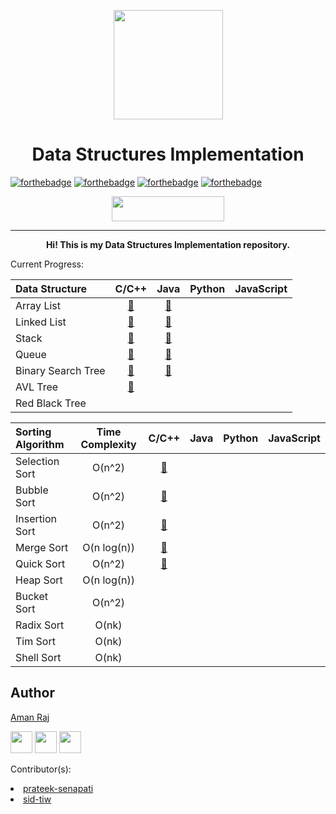 <p align="center"><img src="https://image.flaticon.com/icons/svg/302/302389.svg" align="center" width="175"></p>
<h1 align="center">Data Structures Implementation</h1>

[![forthebadge](https://forthebadge.com/images/badges/made-with-c-plus-plus.svg)](https://forthebadge.com)
[![forthebadge](https://forthebadge.com/images/badges/made-with-java.svg)](https://forthebadge.com)
[![forthebadge](https://forthebadge.com/images/badges/made-with-python.svg)](https://forthebadge.com)
[![forthebadge](https://forthebadge.com/images/badges/made-with-javascript.svg)](https://forthebadge.com)
<p align="center">
  <img width="180" height="40" src="https://forthebadge.com/images/badges/built-with-love.svg">
</p>
<hr>
<p align="center"><b>Hi! This is my Data Structures Implementation repository.</b>
</p>


Current Progress:


| Data Structure | C/C++ | Java | Python | JavaScript |
|:--------------|:----------------:|:----------------:|:----------------:|:-----------------:|
| Array List |   [📜](https://github.com/AmanRaj1608/DS-Implementation/tree/master/C%2B%2B/ArrayList)     |   [📜](https://github.com/AmanRaj1608/DS-Implementation/tree/master/Java/1_ArrayList)    |            |             |
| Linked List |     [📜](https://github.com/AmanRaj1608/DSA-Implementation/tree/master/C%2B%2B)       |   [📜](https://github.com/AmanRaj1608/DS-Implementation/tree/master/Java/2_LinkedList)     |            |             |
| Stack |        [📜](https://github.com/AmanRaj1608/DSA-Implementation/tree/master/C%2B%2B)          |    [📜](https://github.com/AmanRaj1608/DS-Implementation/tree/master/Java/3_Stack)   |            |             |
| Queue |       [📜](https://github.com/AmanRaj1608/DSA-Implementation/tree/master/C%2B%2B)           |    [📜](https://github.com/AmanRaj1608/DS-Implementation/tree/master/Java/4_Queue)    |            |             |
| Binary Search Tree |  [📜](https://github.com/AmanRaj1608/DSA-Implementation/tree/master/C%2B%2B)   |    [📜](https://github.com/AmanRaj1608/DS-Implementation/tree/master/Java/5_BST)      |            |             |
| AVL Tree |  [📜](https://github.com/AmanRaj1608/DSA-Implementation/tree/master/C%2B%2B)    |  |  |
| Red Black Tree |  |  |  |



| Sorting Algorithm | Time Complexity |C/C++ | Java | Python | JavaScript |
|:--------------|:----------------:|:----------------:|:----------------:|:-----------------:|:-----------------:|
| Selection Sort | O(n^2)      | [📜](https://github.com/AmanRaj1608/DS-Implementation/blob/master/C%2B%2B/Sorting/SelectionSort.cpp) |    |      |     |
| Bubble Sort    | O(n^2)      | [📜](https://github.com/AmanRaj1608/DS-Implementation/blob/master/C%2B%2B/Sorting/BubbleSort.cpp) |    |            |      |
| Insertion Sort | O(n^2)      | [📜](https://github.com/AmanRaj1608/DS-Implementation/blob/master/C%2B%2B/Sorting/InserionSort.cpp) |    |            |             |
| Merge Sort     | O(n log(n)) | [📜](https://github.com/AmanRaj1608/DS-Implementation/blob/master/C%2B%2B/Sorting/MergeSort.cpp) |    |  |  |
| Quick Sort     | O(n^2)      | [📜](https://github.com/AmanRaj1608/DS-Implementation/blob/master/C%2B%2B/Sorting/QuickSort.cpp) |    |            |             |
| Heap Sort      | O(n log(n)) |  |    |            |             |
| Bucket Sort    | O(n^2)      |        |     |  | |
| Radix Sort     | O(nk)       |        |     |  | |
| Tim Sort       | O(nk)       |        |     |  | |
| Shell Sort     | O(nk)       |        |     |  | |


## Author

[Aman Raj](https://github.com/amanraj1608)

[<img src="https://image.flaticon.com/icons/svg/174/174857.svg" width="35" padding="30">](https://linkedin.com/in/amanraj1608)
[<img src="https://image.flaticon.com/icons/svg/174/174855.svg" width="35" padding="30">](https://www.instagram.com/amanraj1608/)
[<img src="https://image.flaticon.com/icons/svg/733/733579.svg" width="35" padding="30">](https://twitter.com/amanraj1608)

Contributor(s): 
    <li> [prateek-senapati](https://github.com/prateek-senapati)
    <li> [sid-tiw](https://github.com/sid-tiw)

